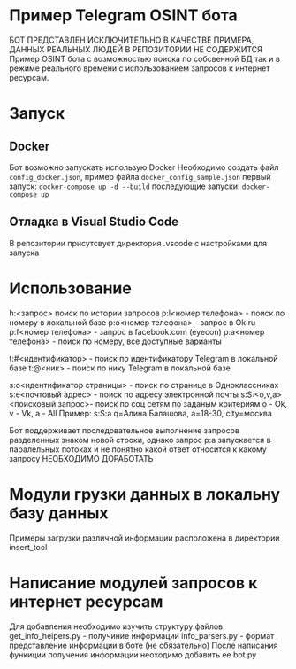 # Пример Telegram OSINT бота
БОТ ПРЕДСТАВЛЕН ИСКЛЮЧИТЕЛЬНО В КАЧЕСТВЕ ПРИМЕРА, ДАННЫХ РЕАЛЬНЫХ ЛЮДЕЙ В РЕПОЗИТОРИИ НЕ СОДЕРЖИТСЯ
Пример OSINT бота с возможностью поиска по собсвенной БД так и в режиме реального времени с использованием запросов к интернет ресурсам. 

# Запуск
## Docker
Бот возможно запускать использую Docker
Необходимо создать файл `config_docker.json`, пример файла `docker_config_sample.json`
первый запуск: `docker-compose up -d --build`
последующие запуски: `docker-compose up`

## Отладка в Visual Studio Code
В репозитории присутсвует директория .vscode с настройками для запуска

# Использование
h:<запрос> поиск по истории запросов
p:l<номер телефона> - поиск по номеру в локальной базе
p:o<номер телефона> - запрос в Ok.ru
p:f<номер телефона> - запрос в facebook.com (eyecon)
p:a<номер телефона> - поиск по номеру, все доступные варианты

t:#<идентификатор> - поиск по идентификатору Telegram в локальной базе
t:@<ник> - поиск по нику Telegram в локальной базе

s:o<идентификатор страницы> - поиск по странице в Одноклассниках
s:e<почтовый адрес> - поиск по адресу электронной почты
s:S:<o,v,a> <поисковый запрос>- поиск по соц сетям по заданым критериям
o - Ok, v - Vk, a - All
Пример: s:S:a q=Алина Балашова, a=18-30, city=москва

Бот поддерживает последовательное выполнение запросов разделенных
знаком новой строки, однако запрос p:a запускается в паралельных
потоках и не понятно какой ответ относится к какому запросу
НЕОБХОДИМО ДОРАБОТАТЬ

# Модули грузки данных в локальну базу данных
Примеры загрузки различной информации расположена в директории insert_tool

# Написание модулей запросов к интернет ресурсам
Для добавления необходимо изучить структуру файлов:
    get_info_helpers.py - получиние информации
    info_parsers.py - формат представление информации в боте (не обязательно)
После написания функиции получения информации неоходимо добавить ее bot.py